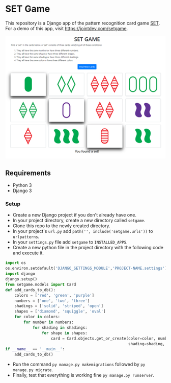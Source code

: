 # SET Game
This repository is a Django app of the pattern recognition card game [SET](https://en.wikipedia.org/wiki/Set_(card_game)). For a demo of this app, visit https://jointdev.com/setgame.

![](screenshots/screenshot1.png)

## Requirements
* Python 3
* Django 3

### Setup
* Create a new Django project if you don't already have one.
* In your project directory, create a new directory called `setgame`.
* Clone this repo to the newly created directory.
* In your project's `url.py` add `path('', include('setgame.urls'))` to `urlpatterns`.
* In your `settings.py` file add `setgame` to `INSTALLED_APPS`.
* Create a new python file in the project directory with the following code and execute it.
```python
import os
os.environ.setdefault('DJANGO_SETTINGS_MODULE','PROJECT-NAME.settings')
import django
django.setup()
from setgame.models import Card
def add_cards_to_db():
    colors = ['red', 'green', 'purple']
    numbers = ['one', 'two', 'three']
    shadings = ['solid', 'striped', 'open']
    shapes = ['diamond', 'squiggle', 'oval']
    for color in colors:
        for number in numbers:
            for shading in shadings:
                for shape in shapes:
                    card = Card.objects.get_or_create(color=color, number=number,
                                                      shading=shading, shape=shape)[0]
if __name__ == '__main__':
    add_cards_to_db()
```
* Run the command `py manage.py makemigrations` followed by `py manage.py migrate`.
* Finally, test that everything is working fine `py manage.py runserver`.
